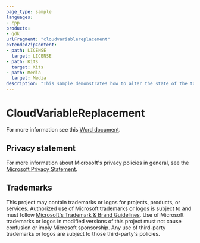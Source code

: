 ```yaml
---
page_type: sample
languages:
- cpp
products:
- gdk
urlFragment: "cloudvariablereplacement"
extendedZipContent:
- path: LICENSE
  target: LICENSE
- path: Kits
  target: Kits
- path: Media
  target: Media
description: "This sample demonstrates how to alter the state of the touch adaptation kit from within a game."
---
```


# CloudVariableReplacement

For more information see this [Word document](https://github.com/microsoft/Xbox-GDK-Samples/blob/main/Samples/xCloud/CloudVariableReplacement/Readme.docx).

## Privacy statement

For more information about Microsoft's privacy policies in general, see the [Microsoft Privacy Statement](https://privacy.microsoft.com/privacystatement/).

## Trademarks

This project may contain trademarks or logos for projects, products, or services. Authorized use of Microsoft trademarks or logos is subject to and must follow [Microsoft's Trademark & Brand Guidelines](https://www.microsoft.com/en-us/legal/intellectualproperty/trademarks/usage/general). Use of Microsoft trademarks or logos in modified versions of this project must not cause confusion or imply Microsoft sponsorship. Any use of third-party trademarks or logos are subject to those third-party's policies.
